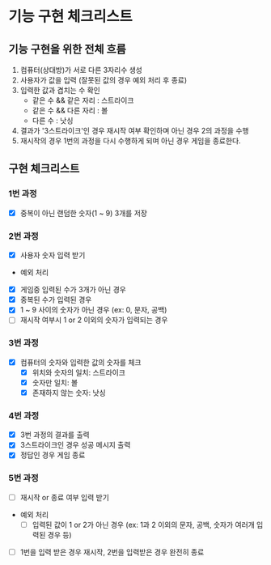 # 기능 구현 체크리스트

## 기능 구현을 위한 전체 흐름

1. 컴퓨터(상대방)가 서로 다른 3자리수 생성
2. 사용자가 값을 입력 (잘못된 값의 경우 예외 처리 후 종료)
3. 입력한 값과 겹치는 수 확인
    - 같은 수 && 같은 자리 : 스트라이크
    - 같은 수 && 다른 자리 : 볼
    - 다른 수 : 낫싱
4. 결과가 '3스트라이크'인 경우 재시작 여부 확인하며 아닌 경우 2의 과정을 수행
5. 재시작의 경우 1번의 과정을 다시 수행하게 되며 아닌 경우 게임을 종료한다.

## 구현 체크리스트

### 1번 과정

- [x] 중복이 아닌 랜덤한 숫자(1 ~ 9) 3개를 저장

### 2번 과정

- [x] 사용자 숫자 입력 받기
- 예외 처리
- [x] 게임중 입력된 수가 3개가 아닌 경우
- [x] 중복된 수가 입력된 경우
- [x] 1 ~ 9 사이의 숫자가 아닌 경우 (ex: 0, 문자, 공백)
- [ ] 재시작 여부시 1 or 2 이외의 숫자가 입력되는 경우

### 3번 과정

- [x] 컴퓨터의 숫자와 입력한 값의 숫자를 체크
    - [x] 위치와 숫자의 일치: 스트라이크
    - [x] 숫자만 일치: 볼
    - [x] 존재하지 않는 숫자: 낫싱

### 4번 과정

- [x] 3번 과정의 결과를 출력
- [x] 3스트라이크인 경우 성공 메시지 출력
- [x] 정답인 경우 게임 종료

### 5번 과정

- [ ] 재시작 or 종료 여부 입력 받기
- 예외 처리
    - [ ] 입력된 값이 1 or 2가 아닌 경우 (ex: 1과 2 이외의 문자, 공백, 숫자가 여러개 입력된 경우 등)
- [ ] 1번을 입력 받은 경우 재시작, 2번을 입력받은 경우 완전히 종료